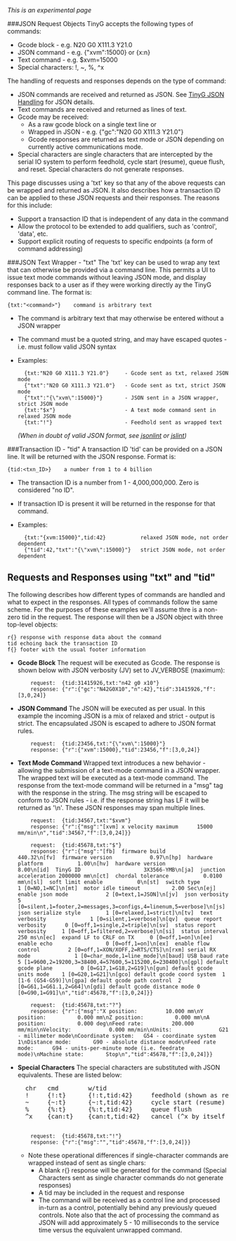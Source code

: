 _This is an experimental page_

###JSON Request Objects
TinyG accepts the following types of commands:

- Gcode block - e.g. N20 G0 X111.3 Y21.0
- JSON command - e.g. {"xvm":15000} or {x:n}
- Text command - e.g. $xvm=15000
- Special characters:  !, ~, %, ^x

The handling of requests and responses depends on the type of command:
- JSON commands are received and returned as JSON. See [TinyG JSON Handling](JSON-Operation) for JSON details.
- Text commands are received and returned as lines of text. 
- Gcode may be received:
  - As a raw gcode block on a single text line or 
  - Wrapped in JSON - e.g. {"gc":"N20 G0 X111.3 Y21.0"}
  - Gcode responses are returned as text mode or JSON depending on currently active communications mode.
- Special characters are single characters that are intercepted by the serial IO system to perform feedhold, cycle start (resume), queue flush, and reset. Special characters do not generate responses.

This page discusses using a 'txt' key so that any of the above requests can be wrapped and returned as JSON. It also describes how a transaction ID can be applied to these JSON requests and their responses. The reasons for this include:

- Support a transaction ID that is independent of any data in the command
- Allow the protocol to be extended to add qualifiers, such as 'control', 'data', etc.
- Support explicit routing of requests to specific endpoints (a form of command addressing)

###JSON Text Wrapper - "txt"
The 'txt' key can be used to wrap any text that can otherwise be provided via a command line. This permits a UI to issue text mode commands without leaving JSON mode, and display responses back to a user as if they were working directly ay the TinyG command line. The format is:

    {txt:"<command>"}    command is arbitrary text

  - The command is arbitrary text that may otherwise be entered without a JSON wrapper
  - The command must be a quoted string, and may have escaped quotes - i.e. must follow valid JSON syntax
  - Examples:

          {txt:"N20 G0 X111.3 Y21.0"}     - Gcode sent as txt, relaxed JSON mode
          {"txt":"N20 G0 X111.3 Y21.0"}   - Gcode sent as txt, strict JSON mode
          {"txt":"{\"xvm\":15000}"}       - JSON sent in a JSON wrapper, strict JSON mode
          {txt:"$x"}                      - A text mode command sent in relaxed JSON mode
          {txt:"!"}                       - Feedhold sent as wrapped text

    _(When in doubt of valid JSON format, see [jsonlint](http://jsonlint.org/) or [jslint](http://www.jslint.com/))_

###Transaction ID - "tid"
A transaction ID 'tid' can be provided on a JSON line. It will be returned with the JSON response. Format is:

    {tid:<txn_ID>}    a number from 1 to 4 billion

  - The transaction ID is a number from 1 - 4,000,000,000. Zero is considered "no ID".
  - If transaction ID is present it will be returned in the response for that command.
  - Examples:

          {txt:"{xvm:15000}",tid:42}           relaxed JSON mode, not order dependent
          {"tid":42,"txt":"{\"xvm\":15000}"}   strict JSON mode, not order dependent

## Requests and Responses using "txt" and "tid"
The following describes how different types of commands are handled and what to expect in the responses. All types of commands follow the same scheme. For the purposes of these examples we'll assume thre is a non-zero tid in the request. The response will then be a JSON object with three top-level objects:

    r{} response with response data about the command
    tid echoing back the transaction ID
    f{} footer with the usual footer information 

- **Gcode Block**
The request will be executed as Gcode. The response is shown below with JSON verbosity (JV) set to JV_VERBOSE (maximum):

          request:  {tid:31415926,txt:"n42 g0 x10"}
          response: {"r":{"gc":"N42G0X10","n":42},"tid":31415926,"f":[3,0,24]}

- **JSON Command** The JSON will be executed as per usual. In this example the incoming JSON is a mix of relaxed and strict - output is strict. The encapsulated JSON is escaped to adhere to JSON format rules. 

          request:  {tid:23456,txt:"{\"xvm\":15000}"}
          response: {"r":{"xvm":15000},"tid":23456,"f":[3,0,24]}

- **Text Mode Command**  Wrapped text introduces a new behavior - allowing the submission of a text-mode command in a JSON wrapper. The wrapped text will be executed as a text-mode command. The response from the text-mode command will be returned in a "msg" tag with the response in the string. The msg string will be escaped to conform to JSON rules - i.e. if the response string has LF it will be returned as '\n'. These JSON responses may span multiple lines.

          request:  {tid:34567,txt:"$xvm"}
          response: {"r":{"msg":"[xvm] x velocity maximum      15000 mm/min\n","tid":34567,"f":[3,0,24]}}

          request:  {tid:45678,txt:"$"}
          response: {"r":{"msg":"[fb]  firmware build            440.32\n[fv]  firmware version            0.97\n[hp]  hardware platform           1.00\n[hv]  hardware version            8.00\n[id]  TinyG ID                    3X3566-YMB\n[ja]  junction acceleration 2000000 mm\n[ct]  chordal tolerance           0.0100 mm\n[sl]  soft limit enable           0\n[st]  switch type                 1 [0=NO,1=NC]\n[mt]  motor idle timeout          2.00 Sec\n[ej]  enable json mode            2 [0=text,1=JSON]\n[jv]  json verbosity              5 [0=silent,1=footer,2=messages,3=configs,4=linenum,5=verbose]\n[js]  json serialize style        1 [0=relaxed,1=strict]\n[tv]  text verbosity              1 [0=silent,1=verbose]\n[qv]  queue report verbosity      0 [0=off,1=single,2=triple]\n[sv]  status report verbosity     1 [0=off,1=filtered,2=verbose]\n[si]  status interval           250 ms\n[ec]  expand LF to CRLF on TX     0 [0=off,1=on]\n[ee]  enable echo                 0 [0=off,1=on]\n[ex]  enable flow control         2 [0=off,1=XON/XOFF,2=RTS/CTS]\n[rxm] serial RX mode              1 [0=char_mode,1=line_mode]\n[baud] USB baud rate              5 [1=9600,2=19200,3=38400,4=57600,5=115200,6=230400]\n[gpl] default gcode plane         0 [0=G17,1=G18,2=G19]\n[gun] default gcode units mode    1 [0=G20,1=G21]\n[gco] default gcode coord system  1 [1-6 (G54-G59)]\n[gpa] default gcode path control  2 [0=G61,1=G61.1,2=G64]\n[gdi] default gcode distance mode 0 [0=G90,1=G91]\n","tid":45678,"f":[3,0,24]}}

          request:  {tid:45678,txt:"?"}
          response: {"r":{"msg":"X position:         10.000 mm\nY position:          0.000 mm\nZ position:          0.000 mm\nA position:          0.000 deg\nFeed rate:         200.000 mm/min\nVelocity:            0.000 mm/min\nUnits:               G21 - millimeter mode\nCoordinate system:   G54 - coordinate system 1\nDistance mode:       G90 - absolute distance mode\nFeed rate mode:      G94 - units-per-minute mode (i.e. feedrate mode)\nMachine state:       Stop\n","tid":45678,"f":[3,0,24]}}

- **Special Characters** The special characters are substituted with JSON equivalents. These are listed below:

    <pre>
    chr   cmd        w/tid
    !     {!:t}      {!:t,tid:42}     feedhold (shown as relaxed JSON)
    ~     {~:t}      {~:t,tid:42}     cycle start (resume)
    %     {%:t}      {%:t,tid:42}     queue flush
    ^x    {can:t}    {can:t,tid:42}   cancel (^x by itself is non-printable ASCII)
    </pre>


          request:  {tid:45678,txt:"!"}
          response: {"r":{"msg":"","tid":45678,"f":[3,0,24]}}


  - Note these operational differences if single-character commands are wrapped instead of sent as single chars:
    - A blank r{} response will be generated for the command (Special Characters sent as single character commands do not generate responses)
    - A tid may be included in the request and response
    - The command will be received as a control line and processed in-turn as a control, potentially behind any previously queued controls. Note also that the act of processing the command as JSON will add approximately 5 - 10 milliseconds to the service time versus the equivalent unwrapped command.